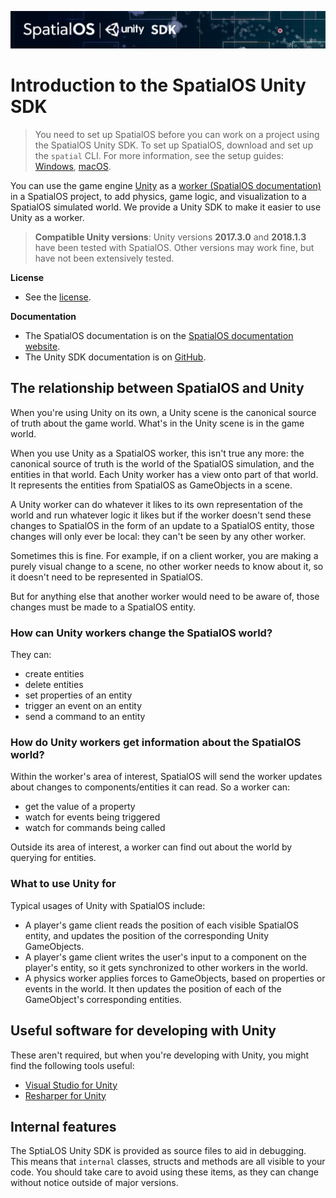 ![SpatialOS Unity SDK documentation](assets/unity-sdk-header.png)

# Introduction to the SpatialOS Unity SDK

> You need to set up SpatialOS before you can work on a project using the SpatialOS Unity SDK. To set up SpatialOS, download and set up the `spatial` CLI. For more information, see the setup guides:
[Windows](get-started/setup/win.md),
[macOS](get-started/setup/mac.md).

You can use the game engine [Unity](https://unity3d.com/) as a [worker (SpatialOS documentation)](https://docs.improbable.io/reference/13.0/shared/glossary#worker)
in a SpatialOS project, to add physics, game logic, and visualization to a SpatialOS simulated world. We provide a
Unity SDK to make it easier to use Unity as a worker.

> **Compatible Unity versions**: Unity versions **2017.3.0** and **2018.1.3** have been tested with SpatialOS. Other versions may work fine, but have not been extensively tested.

**License**
* See the [license](../LICENSE.md).

**Documentation**
* The SpatialOS documentation is on the [SpatialOS documentation website](https://docs.improbable.io).
* The Unity SDK documentation is on [GitHub](start-here-table-of-contents.md).

## The relationship between SpatialOS and Unity

When you're using Unity on its own, a Unity scene is the canonical source of truth about the game world. What's in the
Unity scene is in the game world.

When you use Unity as a SpatialOS worker, this isn't true any more: the canonical source of truth is the world of
the SpatialOS simulation, and the entities in that world. Each Unity worker has a view onto part of that world. It
represents the entities from SpatialOS as GameObjects in a scene.

A Unity worker can do whatever it likes to its own representation of the
world and run whatever logic it likes but if the worker doesn't send these
changes to SpatialOS in the form of an update to a SpatialOS entity, those
changes will only ever be local: they can't be seen by any other worker.

Sometimes this is fine. For example, if on a client worker, you are making a purely visual change to a scene, no other
worker needs to know about it, so it doesn't need to be represented in SpatialOS.

But for anything else that another worker would need to be aware of, those changes must be made
to a SpatialOS entity.

### How can Unity workers change the SpatialOS world?

They can:

* create entities
* delete entities
* set properties of an entity
* trigger an event on an entity
* send a command to an entity

### How do Unity workers get information about the SpatialOS world?

Within the worker's area of interest, SpatialOS will send the worker updates about changes to
components/entities it can read. So a worker can:

* get the value of a property
* watch for events being triggered
* watch for commands being called

Outside its area of interest, a worker can find out about the world by querying for entities.

### What to use Unity for

Typical usages of Unity with SpatialOS include:

* A player's game client reads the position of each visible SpatialOS entity, and updates the position of
   the corresponding Unity GameObjects.
* A player's game client writes the user's input to a component on the player's entity, so it gets synchronized
    to other workers in the world.
* A physics worker applies forces to GameObjects, based on properties or events in the world. It then updates
    the position of each of the GameObject's corresponding entities.

## Useful software for developing with Unity

These aren't required, but when you're developing with Unity, you might find the following tools useful:

* [Visual Studio for Unity](https://www.visualstudio.com/en-us/features/unitytools-vs.aspx)
* [Resharper for Unity](https://github.com/JetBrains/resharper-unity)

## Internal features

The SptiaLOS Unity SDK is provided as source files to aid in debugging.
This means that `internal` classes, structs and methods are all visible to your code.
You should take care to avoid using these items, as they can change without notice outside of major versions.
